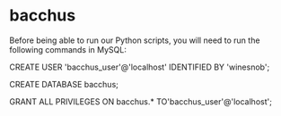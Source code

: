 # bacchus

Before being able to run our Python scripts, you will need to run the following commands in MySQL:

CREATE USER 'bacchus_user'@'localhost' IDENTIFIED BY 'winesnob';

CREATE DATABASE bacchus;

GRANT ALL PRIVILEGES ON bacchus.* TO'bacchus_user'@'localhost';